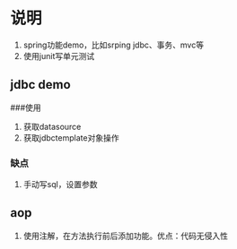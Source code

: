 # 说明
1. spring功能demo，比如srping jdbc、事务、mvc等
2. 使用junit写单元测试
## jdbc demo
###使用
1. 获取datasource
2. 获取jdbctemplate对象操作
### 缺点
1. 手动写sql，设置参数
## aop 
1. 使用注解，在方法执行前后添加功能。优点：代码无侵入性